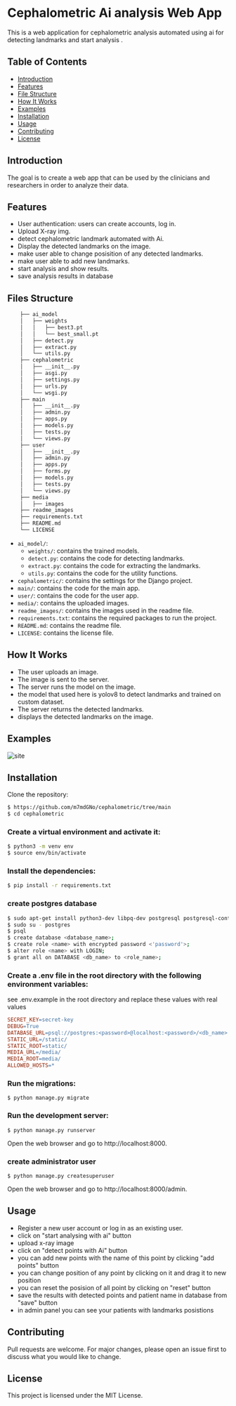 
# Cephalometric Ai analysis Web App

This is a web application for cephalometric analysis automated using ai for detecting landmarks and start analysis .


## Table of Contents
- [Introduction](#introduction)
- [Features](#features)
- [File Structure](#file-structure)
- [How It Works](#how-it-works)
- [Examples](#examples)
- [Installation](#installation)
- [Usage](#usage)
- [Contributing](#contributing)
- [License](#license)

## Introduction
The goal is to create a web app that can be used by the clinicians and researchers in order to analyze their data.

## Features
- User authentication: users can create accounts, log in.
- Upload X-ray img.
- detect cephalometric landmark automated with Ai.
- Display the detected landmarks on the image.
- make user able to change posisition of any detected landmarks.
- make user able to add new landmarks.
- start analysis and show results.
- save analysis results in database


## Files Structure
```bash
    ├── ai_model
    │   ├── weights
    │   │   ├── best3.pt
    │   │   └── best_small.pt
    │   ├── detect.py
    │   ├── extract.py
    │   └── utils.py
    ├── cephalometric
    │   ├── __init__.py
    │   ├── asgi.py
    │   ├── settings.py
    │   ├── urls.py
    │   └── wsgi.py
    ├── main
    │   ├── __init__.py
    │   ├── admin.py
    │   ├── apps.py
    │   ├── models.py
    │   ├── tests.py
    │   └── views.py
    ├── user
    │   ├── __init__.py
    │   ├── admin.py
    │   ├── apps.py
    │   ├── forms.py
    │   ├── models.py
    │   ├── tests.py
    │   └── views.py
    ├── media
    │   ├── images
    ├── readme_images
    ├── requirements.txt
    ├── README.md
    └── LICENSE
```

- `ai_model/`: 
    - `weights/`: contains the trained models.
    - `detect.py`: contains the code for detecting landmarks.
    - `extract.py`: contains the code for extracting the landmarks.
    - `utils.py`: contains the code for the utility functions.
- `cephalometric/`: contains the settings for the Django project.
- `main/`: contains the code for the main app.
- `user/`: contains the code for the user app.
- `media/`: contains the uploaded images.
- `readme_images/`: contains the images used in the readme file.
- `requirements.txt`: contains the required packages to run the project.
- `README.md`: contains the readme file.
- `LICENSE`: contains the license file.


## How It Works
- The user uploads an image.
- The image is sent to the server.
- The server runs the model on the image.
- the model that used here is yolov8 to detect landmarks and trained on custom dataset.
- The server returns the detected landmarks.
- displays the detected landmarks on the image.

## Examples
![site](readme_images/video.gif)


## Installation
Clone the repository:

```bash
$ https://github.com/m7mdGNo/cephalometric/tree/main
$ cd cephalometric
```

### Create a virtual environment and activate it:

```bash
$ python3 -m venv env
$ source env/bin/activate
```

### Install the dependencies:

```bash
$ pip install -r requirements.txt
```

### create postgres database
```bash
$ sudo apt-get install python3-dev libpq-dev postgresql postgresql-contrib
$ sudo su - postgres
$ psql
$ create database <database_name>;
$ create role <name> with encrypted password <'password'>;
$ alter role <name> with LOGIN;
$ grant all on DATABASE <db_name> to <role_name>;
```

### Create a .env file in the root directory with the following environment variables:

see .env.example in the root directory and replace these values with real values
```makefile
SECRET_KEY=secret-key
DEBUG=True
DATABASE_URL=psql://postgres:<password>@localhost:<password>/<db_name>
STATIC_URL=/static/
STATIC_ROOT=static/
MEDIA_URL=/media/
MEDIA_ROOT=media/
ALLOWED_HOSTS=*
```
### Run the migrations:

```Copy code
$ python manage.py migrate
```

### Run the development server:

```Copy code
$ python manage.py runserver
```

Open the web browser and go to http://localhost:8000.

### create administrator user
```Copy code
$ python manage.py createsuperuser
```

Open the web browser and go to http://localhost:8000/admin.


## Usage
- Register a new user account or log in as an existing user.
- click on "start analysing with ai" button
- upload x-ray image
- click on "detect points with Ai" button
- you can add new points with the name of this point by clicking "add points" button
- you can change position of any point by clicking on it and drag it to new position
- you can reset the posision of all point by clicking on "reset" button
- save the results with detected points and patient name in database from "save" button
- in admin panel you can see your patients with landmarks posistions



## Contributing
Pull requests are welcome. For major changes, please open an issue first to discuss what you would like to change.

## License
This project is licensed under the MIT License.